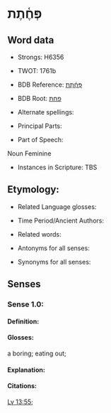 # פְּחֶ֫תֶת

<!-- Status: S2="NeedsEdits" -->
<!-- Lexica used for edits:   -->

## Word data

* Strongs: H6356

* TWOT: 1761b

* BDB Reference: [פְּחֶ֫תֶת](rc://en/bdb/dict/q.bf.ac)

* BDB Root: [פחת](rc://en/bdb/dict/q.bf.aa)

* Alternate spellings:

* Principal Parts:

* Part of Speech:

Noun Feminine

* Instances in Scripture: TBS

## Etymology:

* Related Language glosses:

* Time Period/Ancient Authors:

* Related words:

* Antonyms for all senses:

* Synonyms for all senses:

## Senses

### Sense 1.0:

#### Definition:

#### Glosses:

a boring; eating out; 

#### Explanation:

#### Citations:

[Lv 13:55](rc://he/uhb/book/lev/13/55); 

